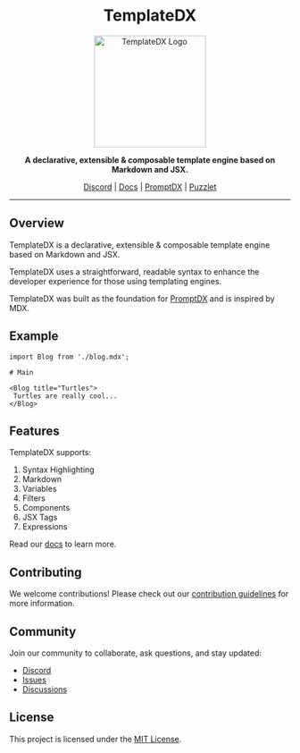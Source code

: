 <h1 align="center">TemplateDX</h1>

<p align="center">
  <a href="https://github.com/puzzlet-ai">
    <img src="https://www.puzzlet.ai/images/logo.svg" alt="TemplateDX Logo" width="200"/>
  </a>
</p>

<p align="center">
  <strong>A declarative, extensible & composable template engine based on Markdown and JSX.</strong>
</p>

<p align="center">
  <a href="https://discord.gg/P2NeMDtXar">Discord</a> |
  <a href="https://templatedx.puzzlet.ai">Docs</a> |
  <a href="https://github.com/puzzlet-ai/promptdx">PromptDX</a> |
  <a href="https://puzzlet.ai">Puzzlet</a>
</p>

---

## Overview

TemplateDX is a declarative, extensible & composable template engine based on Markdown and JSX.

TemplateDX uses a straightforward, readable syntax to enhance the developer experience for those using templating engines.

TemplateDX was built as the foundation for [PromptDX](https://github.com/puzzlet-ai/promptdx) and is inspired by MDX.

## Example

```mdx example.mdx
import Blog from './blog.mdx';

# Main

<Blog title="Turtles">
 Turtles are really cool...
</Blog>
```

## Features

TemplateDX supports:

1. Syntax Highlighting
2. Markdown
3. Variables
4. Filters
5. Components
6. JSX Tags
7. Expressions

Read our [docs](https://templatedx.puzzlet.ai) to learn more.

## Contributing

We welcome contributions! Please check out our [contribution guidelines](https://github.com/puzzlet-ai/templatedx/blob/main/CONTRIBUTING.md) for more information.

## Community

Join our community to collaborate, ask questions, and stay updated:

- [Discord](https://discord.gg/P2NeMDtXar)
- [Issues](https://github.com/puzzlet-ai/templatedx/issues)
- [Discussions](https://github.com/puzzlet-ai/templatedx/discussions)

## License

This project is licensed under the [MIT License](https://github.com/puzzlet-ai/templatedx/blob/main/LICENSE).
